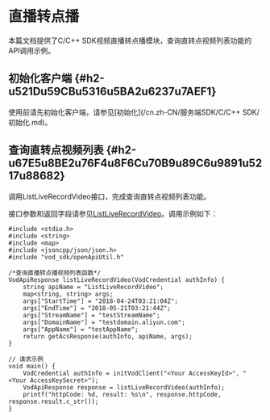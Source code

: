 直播转点播 
==========================

本篇文档提供了C/C++ SDK视频直播转点播模块，查询直转点视频列表功能的API调用示例。

初始化客户端 {#h2-u521Du59CBu5316u5BA2u6237u7AEF1}
--------------------------------------------

使用前请先初始化客户端，请参见[初始化](/cn.zh-CN/服务端SDK/C/C++ SDK/初始化.md)。

查询直转点视频列表 {#h2-u67E5u8BE2u76F4u8F6Cu70B9u89C6u9891u5217u88682}
--------------------------------------------------------------

调用ListLiveRecordVideo接口，完成查询直转点视频列表功能。

接口参数和返回字段请参见[ListLiveRecordVideo](/cn.zh-CN/服务端API/直播转点播/获取直转点视频列表.md)。调用示例如下：

    #include <stdio.h>
    #include <string>
    #include <map>
    #include <jsoncpp/json/json.h>
    #include "vod_sdk/openApiUtil.h"
    
    /*查询直播转点播视频列表函数*/
    VodApiResponse listLiveRecordVideo(VodCredential authInfo) {
        string apiName = "ListLiveRecordVideo";
        map<string, string> args;
        args["StartTime"] = "2018-04-24T03:21:04Z";
        args["EndTime"] = "2018-05-21T03:21:44Z";
        args["StreamName"] = "testStreamName";
        args["DomainName"] = "testdomain.aliyun.com";
        args["AppName"] = "testAppName";
        return getAcsResponse(authInfo, apiName, args);
    }
    
    // 请求示例
    void main() {
        VodCredential authInfo = initVodClient("<Your AccessKeyId>", "<Your AccessKeySecret>");
        VodApiResponse response = listLiveRecordVideo(authInfo);
        printf("httpCode: %d, result: %s\n", response.httpCode, response.result.c_str());
    }


